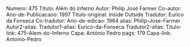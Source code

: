 Numero: 475
Titulo: Além do Inferno
Autor: Philip José Farmer
Co-autor: 
Ano-de-Publicacaoo: 1997
Titulo-original: Inside Outside
Tradutor: Eurico da Fonseca
Co-tradutor: 
Ano-de-edicao: 1964
alias: Philip-Jose-Farmer
Autor2-alias: 
Tradutor1-alias: Eurico-da-Fonseca
Tradutor2-alias: 
Titulo-link: 475-Alem-do-Inferno
Capa: António Pedro
pags: 179
Capa-link: Antonio-Pedro